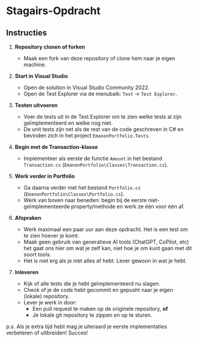 # Stagairs-Opdracht

## Instructies

1. **Repository clonen of forken**
   - Maak een fork van deze repository of clone hem naar je eigen machine.

2. **Start in Visual Studio**
   - Open de solution in Visual Studio Community 2022.
   - Open de Test Explorer via de menubalk: `Test` -> `Test Explorer`.

3. **Testen uitvoeren**
   - Voer de tests uit in de Test Explorer om te zien welke tests al zijn geïmplementeerd en welke nog niet.
   - De unit tests zijn net als de rest van de code geschreven in C# en bevinden zich in het project `EmanonPortfolio.Tests`.

4. **Begin met de Transaction-klasse**
   - Implementeer als eerste de functie `Amount` in het bestand `Transaction.cs` (`EmanonPortfolio\Classes\Transaction.cs`).

5. **Werk verder in Portfolio**
   - Ga daarna verder met het bestand `Portfolio.cs` (`EmanonPortfolio\Classes\Portfolio.cs`).
   - Werk van boven naar beneden: begin bij de eerste niet-geïmplementeerde property/methode en werk ze één voor één af.

6. **Afspraken**
   - Werk maximaal een paar uur aan deze opdracht. Het is een test om te zien hoever je komt.
   - Maak geen gebruik van generatieve AI tools (ChatGPT, CoPilot, etc) het gaat ons hier om wat je zelf kan, niet hoe je om kunt gaan met dit soort tools.
   - Het is niet erg als je niet alles af hebt. Lever gewoon in wat je hebt.

7. **Inleveren**
   - Kijk of alle tests die je hebt geïmplementeerd nu slagen.
   - Check of je de code hebt gecommit en gepusht naar je eigen (lokale) repository.
   - Lever je werk in door:
     - Een pull request te maken op de originele repository, **of**
     - Je lokale git repository te zippen en op te sturen.

p.s. Als je extra tijd hebt mag je uiteraard je eerste implementaties verbeteren of uitbreiden!
Succes!
